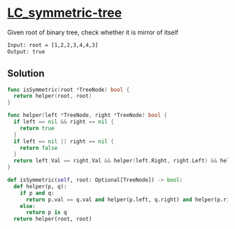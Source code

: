 # [LC_symmetric-tree](https://leetcode.com/problems/symmetric-tree)

Given root of binary tree, check whether it is mirror of itself

```txt
Input: root = [1,2,2,3,4,4,3]
Output: true
```

## Solution

```go
func isSymmetric(root *TreeNode) bool {
  return helper(root, root)
}

func helper(left *TreeNode, right *TreeNode) bool {
  if left == nil && right == nil {
    return true
  }
  if left == nil || right == nil {
    return false
  }
  return left.Val == right.Val && helper(left.Right, right.Left) && helper(left.Left, right.Right)
}
```

```py
def isSymmetric(self, root: Optional[TreeNode]) -> bool:
  def helper(p, q):
    if p and q:
      return p.val == q.val and helper(p.left, q.right) and helper(p.right, q.left)
    else:
      return p is q
  return helper(root, root)
```
